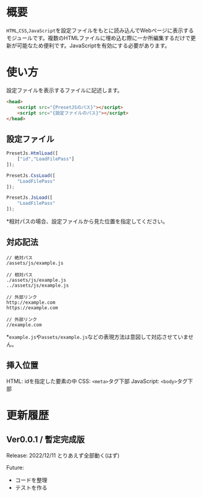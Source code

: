 # 概要
`HTML`,`CSS`,`JavaScript`を設定ファイルをもとに読み込んでWebページに表示するモジュールです。複数のHTMLファイルに埋め込む際に一か所編集するだけで更新が可能なため便利です。JavaScriptを有効にする必要があります。

# 使い方
設定ファイルを表示するファイルに記述します。

```html
<head>
    <script src="{PresetJSのパス}"></script>
    <script src="{設定ファイルのパス}"></script>
</head>
````

## 設定ファイル
```js
PresetJs.HtmlLoad([
    ["id","LoadFilePass"]
]);

PresetJs.CssLoad([
    "LoadFilePass"
]);

PresetJs.JsLoad([
    "LoadFilePass"
]);
```
*相対パスの場合、設定ファイルから見た位置を指定してください。

## 対応記法
```
// 絶対パス
/assets/js/example.js

// 相対パス
./assets/js/example.js
../assets/js/example.js

// 外部リンク
http://example.com
https://example.com

// 外部リンク
//example.com

```
*`example.js`や`assets/example.js`などの表現方法は意図して対応させていません。

## 挿入位置
HTML: idを指定した要素の中
CSS: `<meta>`タグ下部
JavaScript: `<body>`タグ下部

# 更新履歴

## Ver0.0.1 / 暫定完成版
Release: 2022/12/11
とりあえず全部動く(はず)

Future:
- コードを整理
- テストを作る

<!--
開発メモ:

- Ver0.0.1 -
load.jsの位置はScriptに記述されているsrc情報を取得して位置を取得する。
あとはそれが相対パスだとかでまずload.jsの位置を出した後にそこを起点に読み込み設定されてるファイルの位置を出して絶対パスを見つける。

DOM読み込み中に実行するから設定されたパスを読み取れるっていう強引な技。
whileとforではforのほうが早いらしいのでforを使っていくことにしよう。
無茶苦茶なパスも一応対応できるように。

これ実行順番をJSからにしたら階層読み込みがうまくいかなさそう。後でやろう。
あと一応DOM読み終わってから処理させるようにしたい。

- - 

# Version

Ver0.0.1 2022/12/11 - 3h25min
-->